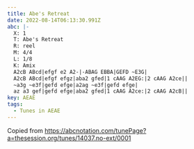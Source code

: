 ```yaml
---
title: Abe's Retreat
date: 2022-08-14T06:13:30.991Z
abc: |-
  X: 1
  T: Abe's Retreat
  R: reel
  M: 4/4
  L: 1/8
  K: Amix
  A2cB ABcd|efgf e2 A2-|-ABAG EBBA|GEFD ~E3G|
  A2cB ABcd|efgf efgz|aba2 gfed|1 cAAG A2EG:|2 cAAG A2ce||
  ~a3g ~e3f|gefd efge|a2ag ~e3f|gefd efge|
  az a3 gef|gefd efge|aba2 gfed|1 cAAG A2ce:|2 cAAG A2cB||
key: AEAE
tags:
  - Tunes in AEAE
---
```

Copied from <https://abcnotation.com/tunePage?a=thesession.org/tunes/14037.no-ext/0001>

